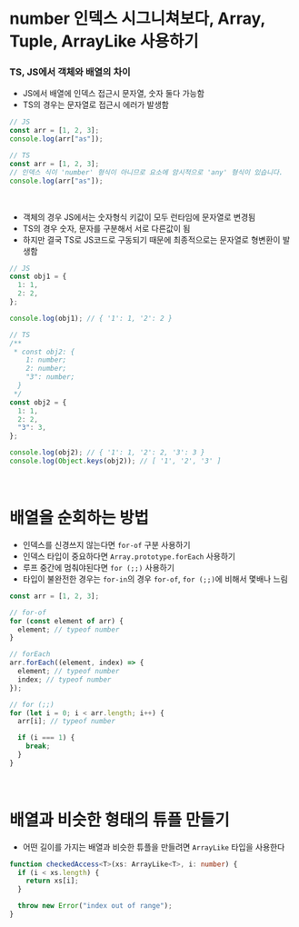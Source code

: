 # number 인덱스 시그니쳐보다, Array, Tuple, ArrayLike 사용하기

### TS, JS에서 객체와 배열의 차이

- JS에서 배열에 인덱스 접근시 문자열, 숫자 둘다 가능함
- TS의 경우는 문자열로 접근시 에러가 발생함

```ts
// JS
const arr = [1, 2, 3];
console.log(arr["as"]);

// TS
const arr = [1, 2, 3];
// 인덱스 식이 'number' 형식이 아니므로 요소에 암시적으로 'any' 형식이 있습니다.
console.log(arr["as"]);
```

<br/>

- 객체의 경우 JS에서는 숫자형식 키값이 모두 런타임에 문자열로 변경됨
- TS의 경우 숫자, 문자를 구분해서 서로 다른값이 됨
- 하지만 결국 TS로 JS코드로 구동되기 때문에 최종적으로는 문자열로 형변환이 발생함

```ts
// JS
const obj1 = {
  1: 1,
  2: 2,
};

console.log(obj1); // { '1': 1, '2': 2 }

// TS
/**
 * const obj2: {
    1: number;
    2: number;
    "3": number;
  }
 */
const obj2 = {
  1: 1,
  2: 2,
  "3": 3,
};

console.log(obj2); // { '1': 1, '2': 2, '3': 3 }
console.log(Object.keys(obj2)); // [ '1', '2', '3' ]
```

<br/>

# 배열을 순회하는 방법

- 인덱스를 신경쓰지 않는다면 `for-of` 구분 사용하기
- 인덱스 타입이 중요하다면 `Array.prototype.forEach` 사용하기
- 루프 중간에 멈춰야된다면 `for (;;)` 사용하기
- 타입이 불완전한 경우는 `for-in`의 경우 `for-of`, `for (;;)`에 비해서 몇배나 느림

```ts
const arr = [1, 2, 3];

// for-of
for (const element of arr) {
  element; // typeof number
}

// forEach
arr.forEach((element, index) => {
  element; // typeof number
  index; // typeof number
});

// for (;;)
for (let i = 0; i < arr.length; i++) {
  arr[i]; // typeof number

  if (i === 1) {
    break;
  }
}
```

<br/>

# 배열과 비슷한 형태의 튜플 만들기

- 어떤 길이를 가지는 배열과 비슷한 튜플을 만들려면 `ArrayLike` 타입을 사용한다

```ts
function checkedAccess<T>(xs: ArrayLike<T>, i: number) {
  if (i < xs.length) {
    return xs[i];
  }

  throw new Error("index out of range");
}
```

